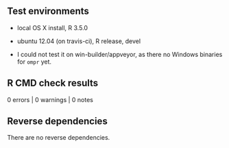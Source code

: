 ## Test environments
* local OS X install, R 3.5.0
* ubuntu 12.04 (on travis-ci), R release, devel

* I could not test it on win-builder/appveyor, as there no Windows binaries for `ompr` yet.

## R CMD check results

0 errors | 0 warnings | 0 notes

## Reverse dependencies

There are no reverse dependencies.
